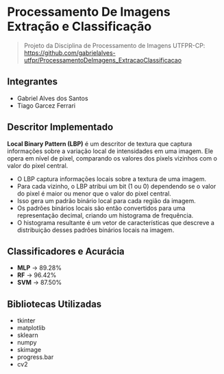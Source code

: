 # Processamento De Imagens Extração e Classificação

> Projeto da Disciplina de Processamento de Imagens UTFPR-CP:
> https://github.com/gabrielalves-utfpr/ProcessamentoDeImagens_ExtracaoClassificacao

## Integrantes

- Gabriel Alves dos Santos
- Tiago Garcez Ferrari

## Descritor Implementado

**Local Binary Pattern (LBP)**
é um descritor de textura que captura informações sobre a variação local de intensidades em uma imagem.
Ele opera em nível de pixel, comparando os valores dos pixels vizinhos com o valor do pixel central.

- O LBP captura informações locais sobre a textura de uma imagem.
- Para cada vizinho, o LBP atribui um bit (1 ou 0) dependendo se o valor do pixel é maior ou menor que o valor do pixel central.
- Isso gera um padrão binário local para cada região da imagem.
- Os padrões binários locais são então convertidos para uma representação decimal, criando um histograma de frequência.
- O histograma resultante é um vetor de características que descreve a distribuição desses padrões binários locais na imagem.

## Classificadores e Acurácia

- **MLP** -> 89.28%
- **RF** -> 96.42%
- **SVM** -> 87.50%

## Bibliotecas Utilizadas

- tkinter
- matplotlib
- sklearn
- numpy
- skimage
- progress.bar
- cv2
